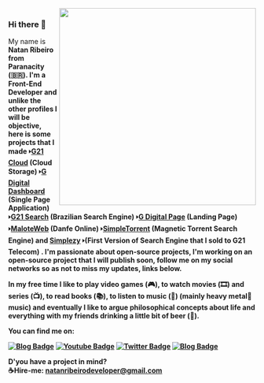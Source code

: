 <img align="right" width="400" height="400" src="https://thumbs.gfycat.com/MediocreHappyLadybird-small.gif">

### Hi there 👋

My name is <b>Natan Ribeiro<b/> from Paranacity (🇧🇷). I'm a Front-End Developer and unlike the other profiles I will be objective, here is some projects that I made 🢒[G21 Cloud](https://ibb.co/album/pQrsq3) (Cloud Storage) 🢒[G Digital Dashboard](https://www.youtube.com/watch?v=dLt7p9ToDew) (Single Page Application) 🢒[G21 Search](https://i.ibb.co/crcDsHV/Screenshot-194.png) (Brazilian Search Engine) 🢒[G Digital Page](https://natanr-dev.github.io/G-Page-FrontEnd/) (Landing Page) 🢒[MaloteWeb](http://www.maloteweb.com.br) (Danfe Online) 🢒[SimpleTorrent](https://i.ibb.co/7p8ZmgC/Screenshot-200.png) (Magnetic Torrent Search Engine) and [Simplezy](http://web.archive.org/web/20170627044309/http://www.simplezy.com/#) 🢒(First Version of Search Engine that I sold to G21 Telecom) . I'm passionate about open-source projects, I'm working on an open-source project that I will publish soon, follow me on my social networks so as not to miss my updates, links below. 

In my free time I like to play video games (🎮), to watch movies (🎞️) and series (📺), to read books (📚), to listen to music (🎵) (mainly heavy metal🤘 music) and eventually I like to argue philosophical concepts about life and everything with my friends drinking a little bit of beer (🍺). 

You can find me on:

[![Blog Badge](https://img.shields.io/badge/Blog-NatanR.dev-black)](https://natanr.dev)
[![Youtube Badge](https://img.shields.io/badge/-Youtube-FF0000?style=flat-square&labelColor=FF0000&logo=youtube&logoColor=white&link=https://www.youtube.com/channel/UCMlffegSzIq3Ht1sqN5cYkg)](https://www.youtube.com/channel/UCMlffegSzIq3Ht1sqN5cYkg)
[![Twitter Badge](https://img.shields.io/badge/-Twitter-1ca0f1?style=flat-square&labelColor=1ca0f1&logo=twitter&logoColor=white&link=https://twitter.com/natanribeirocom)](https://twitter.com/natanribeirocom)
[![Blog Badge](https://img.shields.io/badge/-Curriculum%20-lightgrey)](https://www.scribd.com/document/471399750/Curriculo-de-NatanR-dev?secret_password=gUHc8ofyylBicq9qFraP)

D'you have a project in mind?</br> 
☕Hire-me: [natanribeirodeveloper@gmail.com](https://mail.google.com/mail/u/0/?view=cm&fs=1&tf=1&to=natanribeirodeveloper@gmail.com) 


